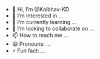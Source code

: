 - 👋 Hi, I’m @Kaibhav-KD
- 👀 I’m interested in ...
- 🌱 I’m currently learning ...
- 💞️ I’m looking to collaborate on ...
- 📫 How to reach me ...
- 😄 Pronouns: ...
- ⚡ Fun fact: ...

<!---
Kaibhav-KD/Kaibhav-KD is a ✨ special ✨ repository because its `README.md` (this file) appears on your GitHub profile.
You can click the Preview link to take a look at your changes.
--->
